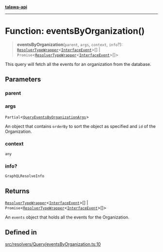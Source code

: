 [**talawa-api**](../../../../README.md)

***

# Function: eventsByOrganization()

> **eventsByOrganization**(`parent`, `args`, `context`, `info`?): [`ResolverTypeWrapper`](../../../../types/generatedGraphQLTypes/type-aliases/ResolverTypeWrapper.md)\<[`InterfaceEvent`](../../../../models/Event/interfaces/InterfaceEvent.md)\>[] \| `Promise`\<[`ResolverTypeWrapper`](../../../../types/generatedGraphQLTypes/type-aliases/ResolverTypeWrapper.md)\<[`InterfaceEvent`](../../../../models/Event/interfaces/InterfaceEvent.md)\>[]\>

This query will fetch all the events for an organization from the database.

## Parameters

### parent

### args

`Partial`\<[`QueryEventsByOrganizationArgs`](../../../../types/generatedGraphQLTypes/type-aliases/QueryEventsByOrganizationArgs.md)\>

An object that contains `orderBy` to sort the object as specified and `id` of the Organization.

### context

`any`

### info?

`GraphQLResolveInfo`

## Returns

[`ResolverTypeWrapper`](../../../../types/generatedGraphQLTypes/type-aliases/ResolverTypeWrapper.md)\<[`InterfaceEvent`](../../../../models/Event/interfaces/InterfaceEvent.md)\>[] \| `Promise`\<[`ResolverTypeWrapper`](../../../../types/generatedGraphQLTypes/type-aliases/ResolverTypeWrapper.md)\<[`InterfaceEvent`](../../../../models/Event/interfaces/InterfaceEvent.md)\>[]\>

An `events` object that holds all the events for the Organization.

## Defined in

[src/resolvers/Query/eventsByOrganization.ts:10](https://github.com/Suyash878/talawa-api/blob/f376d03c37e9acd046e7cc983947432c95f74442/src/resolvers/Query/eventsByOrganization.ts#L10)
